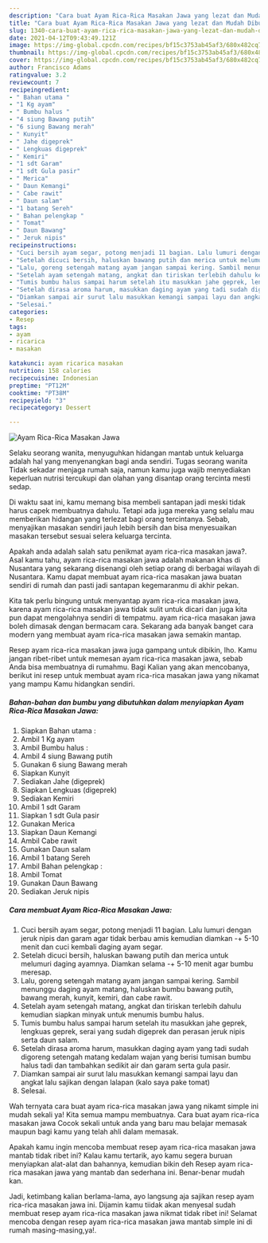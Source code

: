 ```yaml
---
description: "Cara buat Ayam Rica-Rica Masakan Jawa yang lezat dan Mudah Dibuat"
title: "Cara buat Ayam Rica-Rica Masakan Jawa yang lezat dan Mudah Dibuat"
slug: 1340-cara-buat-ayam-rica-rica-masakan-jawa-yang-lezat-dan-mudah-dibuat
date: 2021-04-12T09:43:49.121Z
image: https://img-global.cpcdn.com/recipes/bf15c3753ab45af3/680x482cq70/ayam-rica-rica-masakan-jawa-foto-resep-utama.jpg
thumbnail: https://img-global.cpcdn.com/recipes/bf15c3753ab45af3/680x482cq70/ayam-rica-rica-masakan-jawa-foto-resep-utama.jpg
cover: https://img-global.cpcdn.com/recipes/bf15c3753ab45af3/680x482cq70/ayam-rica-rica-masakan-jawa-foto-resep-utama.jpg
author: Francisco Adams
ratingvalue: 3.2
reviewcount: 7
recipeingredient:
- " Bahan utama "
- "1 Kg ayam"
- " Bumbu halus "
- "4 siung Bawang putih"
- "6 siung Bawang merah"
- " Kunyit"
- " Jahe digeprek"
- " Lengkuas digeprek"
- " Kemiri"
- "1 sdt Garam"
- "1 sdt Gula pasir"
- " Merica"
- " Daun Kemangi"
- " Cabe rawit"
- " Daun salam"
- "1 batang Sereh"
- " Bahan pelengkap "
- " Tomat"
- " Daun Bawang"
- " Jeruk nipis"
recipeinstructions:
- "Cuci bersih ayam segar, potong menjadi 11 bagian. Lalu lumuri dengan jeruk nipis dan garam agar tidak berbau amis kemudian diamkan -+ 5-10 menit dan cuci kembali daging ayam segar."
- "Setelah dicuci bersih, haluskan bawang putih dan merica untuk melumuri daging ayamnya. Diamkan selama -+ 5-10 menit agar bumbu meresap."
- "Lalu, goreng setengah matang ayam jangan sampai kering. Sambil menunggu daging ayam matang, haluskan bumbu bawang putih, bawang merah, kunyit, kemiri, dan cabe rawit."
- "Setelah ayam setengah matang, angkat dan tiriskan terlebih dahulu kemudian siapkan minyak untuk menumis bumbu halus."
- "Tumis bumbu halus sampai harum setelah itu masukkan jahe geprek, lengkuas geprek, serai yang sudah digeprek dan perasan jeruk nipis serta daun salam."
- "Setelah dirasa aroma harum, masukkan daging ayam yang tadi sudah digoreng setengah matang kedalam wajan yang berisi tumisan bumbu halus tadi dan tambahkan sedikit air dan garam serta gula pasir."
- "Diamkan sampai air surut lalu masukkan kemangi sampai layu dan angkat lalu sajikan dengan lalapan (kalo saya pake tomat)"
- "Selesai."
categories:
- Resep
tags:
- ayam
- ricarica
- masakan

katakunci: ayam ricarica masakan 
nutrition: 158 calories
recipecuisine: Indonesian
preptime: "PT12M"
cooktime: "PT38M"
recipeyield: "3"
recipecategory: Dessert

---
```



![Ayam Rica-Rica Masakan Jawa](https://img-global.cpcdn.com/recipes/bf15c3753ab45af3/680x482cq70/ayam-rica-rica-masakan-jawa-foto-resep-utama.jpg)

Selaku seorang wanita, menyuguhkan hidangan mantab untuk keluarga adalah hal yang menyenangkan bagi anda sendiri. Tugas seorang  wanita Tidak sekadar menjaga rumah saja, namun kamu juga wajib menyediakan keperluan nutrisi tercukupi dan olahan yang disantap orang tercinta mesti sedap.

Di waktu  saat ini, kamu memang bisa membeli santapan jadi meski tidak harus capek membuatnya dahulu. Tetapi ada juga mereka yang selalu mau memberikan hidangan yang terlezat bagi orang tercintanya. Sebab, menyajikan masakan sendiri jauh lebih bersih dan bisa menyesuaikan masakan tersebut sesuai selera keluarga tercinta. 



Apakah anda adalah salah satu penikmat ayam rica-rica masakan jawa?. Asal kamu tahu, ayam rica-rica masakan jawa adalah makanan khas di Nusantara yang sekarang disenangi oleh setiap orang di berbagai wilayah di Nusantara. Kamu dapat membuat ayam rica-rica masakan jawa buatan sendiri di rumah dan pasti jadi santapan kegemaranmu di akhir pekan.

Kita tak perlu bingung untuk menyantap ayam rica-rica masakan jawa, karena ayam rica-rica masakan jawa tidak sulit untuk dicari dan juga kita pun dapat mengolahnya sendiri di tempatmu. ayam rica-rica masakan jawa boleh dimasak dengan bermacam cara. Sekarang ada banyak banget cara modern yang membuat ayam rica-rica masakan jawa semakin mantap.

Resep ayam rica-rica masakan jawa juga gampang untuk dibikin, lho. Kamu jangan ribet-ribet untuk memesan ayam rica-rica masakan jawa, sebab Anda bisa membuatnya di rumahmu. Bagi Kalian yang akan mencobanya, berikut ini resep untuk membuat ayam rica-rica masakan jawa yang nikamat yang mampu Kamu hidangkan sendiri.

<!--inarticleads1-->

##### Bahan-bahan dan bumbu yang dibutuhkan dalam menyiapkan Ayam Rica-Rica Masakan Jawa:

1. Siapkan  Bahan utama :
1. Ambil 1 Kg ayam
1. Ambil  Bumbu halus :
1. Ambil 4 siung Bawang putih
1. Gunakan 6 siung Bawang merah
1. Siapkan  Kunyit
1. Sediakan  Jahe (digeprek)
1. Siapkan  Lengkuas (digeprek)
1. Sediakan  Kemiri
1. Ambil 1 sdt Garam
1. Siapkan 1 sdt Gula pasir
1. Gunakan  Merica
1. Siapkan  Daun Kemangi
1. Ambil  Cabe rawit
1. Gunakan  Daun salam
1. Ambil 1 batang Sereh
1. Ambil  Bahan pelengkap :
1. Ambil  Tomat
1. Gunakan  Daun Bawang
1. Sediakan  Jeruk nipis




<!--inarticleads2-->

##### Cara membuat Ayam Rica-Rica Masakan Jawa:

1. Cuci bersih ayam segar, potong menjadi 11 bagian. Lalu lumuri dengan jeruk nipis dan garam agar tidak berbau amis kemudian diamkan -+ 5-10 menit dan cuci kembali daging ayam segar.
1. Setelah dicuci bersih, haluskan bawang putih dan merica untuk melumuri daging ayamnya. Diamkan selama -+ 5-10 menit agar bumbu meresap.
1. Lalu, goreng setengah matang ayam jangan sampai kering. Sambil menunggu daging ayam matang, haluskan bumbu bawang putih, bawang merah, kunyit, kemiri, dan cabe rawit.
1. Setelah ayam setengah matang, angkat dan tiriskan terlebih dahulu kemudian siapkan minyak untuk menumis bumbu halus.
1. Tumis bumbu halus sampai harum setelah itu masukkan jahe geprek, lengkuas geprek, serai yang sudah digeprek dan perasan jeruk nipis serta daun salam.
1. Setelah dirasa aroma harum, masukkan daging ayam yang tadi sudah digoreng setengah matang kedalam wajan yang berisi tumisan bumbu halus tadi dan tambahkan sedikit air dan garam serta gula pasir.
1. Diamkan sampai air surut lalu masukkan kemangi sampai layu dan angkat lalu sajikan dengan lalapan (kalo saya pake tomat)
1. Selesai.




Wah ternyata cara buat ayam rica-rica masakan jawa yang nikamt simple ini mudah sekali ya! Kita semua mampu membuatnya. Cara buat ayam rica-rica masakan jawa Cocok sekali untuk anda yang baru mau belajar memasak maupun bagi kamu yang telah ahli dalam memasak.

Apakah kamu ingin mencoba membuat resep ayam rica-rica masakan jawa mantab tidak ribet ini? Kalau kamu tertarik, ayo kamu segera buruan menyiapkan alat-alat dan bahannya, kemudian bikin deh Resep ayam rica-rica masakan jawa yang mantab dan sederhana ini. Benar-benar mudah kan. 

Jadi, ketimbang kalian berlama-lama, ayo langsung aja sajikan resep ayam rica-rica masakan jawa ini. Dijamin kamu tiidak akan menyesal sudah membuat resep ayam rica-rica masakan jawa nikmat tidak ribet ini! Selamat mencoba dengan resep ayam rica-rica masakan jawa mantab simple ini di rumah masing-masing,ya!.

